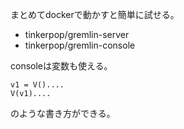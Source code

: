 まとめてdockerで動かすと簡単に試せる。

- tinkerpop/gremlin-server
- tinkerpop/gremlin-console

consoleは変数も使える。

```
v1 = V()....
V(v1)....
```

のような書き方ができる。
